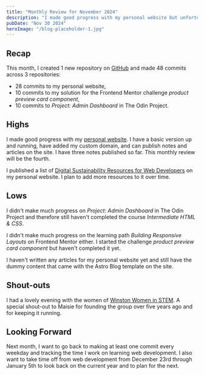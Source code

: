 ```yaml
---
title: "Monthly Review for November 2024"
description: "I made good progress with my personal website but unfortunately not with The Odin Project or Frontend Mentor."
pubDate: "Nov 30 2024"
heroImage: "/blog-placeholder-1.jpg"
---
```


## Recap

This month, I created 1 new repository on [GitHub](https://github.com/SabineEmden) and made 48 commits across 3 repositories:

- 28 commits to my personal website,
- 10 commits to my solution for the Frontend Mentor challenge <cite>product preview card component</cite>,
- 10 commits to <cite>Project: Admin Dashboard</cite> in The Odin Project.

## Highs

I made good progress with my [personal website](/). I have a basic version up and running, have added my custom domain, and can publish notes and articles on the site. I have three notes published so far. This monthly review will be the fourth.

I published a list of [Digital Sustainability Resources for Web Developers](/notes/digital-sustainability-resources/) on my personal website. I plan to add more resources to it over time.

## Lows

I didn't make much progress on <cite>Project: Admin Dashboard</cite> in The Odin Project and therefore still haven't completed the course <cite>Intermediate HTML & CSS</cite>.

I didn't make much progress on the learning path <cite>Building Responsive Layouts</cite> on Frontend Mentor either. I started the challenge <cite>product preview card component</cite> but haven't completed it yet.

I haven't written any articles for my personal website yet and still have the dummy content that came with the Astro Blog template on the site.

## Shout-outs

I had a lovely evening with the women of [Winston Women in STEM](https://www.meetup.com/winston-salem-women-in-stem/). A special shout-out to Maisie for founding the group over five years ago and for keeping it running.

## Looking Forward

Next month, I want to go back to making at least one commit every weekday and tracking the time I work on learning web development. I also want to take time off from web development from December 23rd through January 5th to look back on the current year and to plan for the next.
